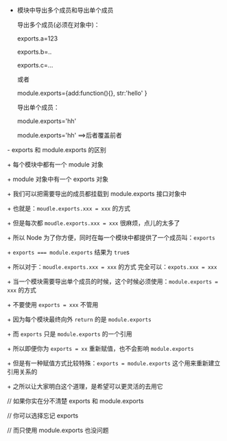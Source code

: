 - 模块中导出多个成员和导出单个成员

  导出多个成员(必须在对象中)：

  exports.a=123 

  exports.b=..

  exports.c=...

  或者

  module.exports={add:function(){}, str:'hello' }

  导出单个成员：

  module.exports='hh'

  module.exports='hh' ==>后者覆盖前者






\- exports 和 module.exports 的区别

  \+ 每个模块中都有一个 module 对象

  \+ module 对象中有一个 exports 对象

  \+ 我们可以把需要导出的成员都挂载到 module.exports 接口对象中

  \+ 也就是：`moudle.exports.xxx = xxx` 的方式

  \+ 但是每次都 `moudle.exports.xxx = xxx` 很麻烦，点儿的太多了

  \+ 所以 Node 为了你方便，同时在每一个模块中都提供了一个成员叫：`exports`

  \+ `exports === module.exports` 结果为  `true`s

  \+ 所以对于：`moudle.exports.xxx = xxx` 的方式 完全可以：`expots.xxx = xxx`

  \+ 当一个模块需要导出单个成员的时候，这个时候必须使用：`module.exports = xxx` 的方式

  \+ 不要使用 `exports = xxx` 不管用

  \+ 因为每个模块最终向外 `return` 的是 `module.exports`

  \+ 而 `exports` 只是 `module.exports` 的一个引用

  \+ 所以即便你为 `exports = xx` 重新赋值，也不会影响 `module.exports`

  \+ 但是有一种赋值方式比较特殊：`exports = module.exports` 这个用来重新建立引用关系的

  \+ 之所以让大家明白这个道理，是希望可以更灵活的去用它









// 如果你实在分不清楚 exports 和 module.exports

// 你可以选择忘记 exports

// 而只使用 module.exports 也没问题